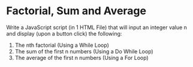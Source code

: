 # Factorial, Sum and Average

Write a JavaScript script (in 1 HTML File) that will input an integer value n and display (upon a button click) the following:

1. The nth factorial (Using a While Loop)
2. The sum of the first n numbers (Using a Do While Loop)
3. The average of the first n numbers (Using a For Loop)
